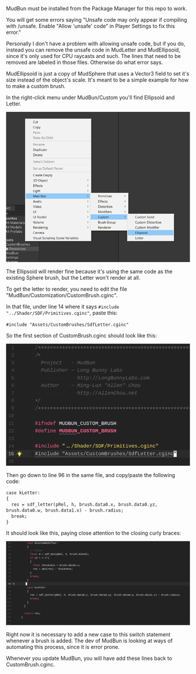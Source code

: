 ﻿MudBun must be installed from the Package Manager for this repo to work.

You will get some errors saying "Unsafe code may only appear if compiling with /unsafe. Enable "Allow 'unsafe' code" in Player Settings to fix this error."

Personally I don't have a problem with allowing unsafe code, but if you do, instead you can remove the unsafe code in MudLetter and MudEllipsoid, since it's only used for CPU raycasts and such. The lines that need to be removed are labeled in those files. Otherwise do what error says.

MudEllipsoid is just a copy of MudSphere that uses a Vector3 field to set it's size instead of the object's scale. It's meant to be a simple example for how to make a custom brush.

In the right-click menu under MudBun/Custom you'll find Ellipsoid and Letter.

![custom brushes](custom_brush.bmp)

The Ellipsoid will render fine because it's using the same code as the existing Sphere brush, but the Letter won't render at all.

To get the letter to render, you need to edit the file "MudBun/Customization/CustomBrush.cginc".

In that file, under line 14 where it says `#include "../Shader/SDF/Primitives.cginc"`, paste this:

`#include "Assets/CustomBrushes/SdfLetter.cginc"`

So the first section of CustomBrush.cginc should look like this:

![include custom brush](include.png)

Then go down to line 96 in the same file, and copy/paste the following code:

```
case kLetter:
{
  res = sdf_letter(pRel, h, brush.data0.x, brush.data0.yz, brush.data0.w, brush.data1.x) - brush.radius;
  break;
}
```

It should look like this, paying close attention to the closing curly braces:

![add switch statement for custom brush](case.png)

Right now it is necessary to add a new case to this switch statement whenever a brush is added. The dev of MudBun is looking at ways of automating this process, since it is error prone.

Whenever you update MudBun, you will have add these lines back to CustomBrush.cginc.

